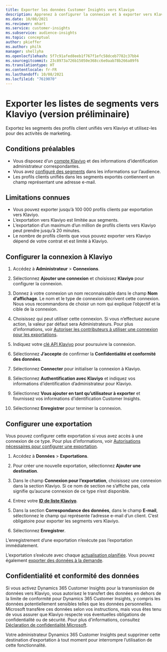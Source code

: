 ```yaml
---
title: Exporter les données Customer Insights vers Klaviyo
description: Apprenez à configurer la connexion et à exporter vers Klaviyo.
ms.date: 10/08/2021
ms.reviewer: mhart
ms.service: customer-insights
ms.subservice: audience-insights
ms.topic: conceptual
author: pkieffer
ms.author: philk
manager: shellyha
ms.openlocfilehash: 5f7c91afed8eeb1f767f1efc58dceb7782c37bb4
ms.sourcegitcommit: 23c8973a726b15050e368cc6e0aab78b266a89f6
ms.translationtype: HT
ms.contentlocale: fr-FR
ms.lasthandoff: 10/08/2021
ms.locfileid: "7619070"
---
```

# <a name="export-segment-lists-to-klaviyo-preview"></a>Exporter les listes de segments vers Klaviyo (version préliminaire)

Exportez les segments des profils client unifiés vers Klaviyo et utilisez-les pour des activités de marketing.

## <a name="prerequisites"></a>Conditions préalables

-   Vous disposez d’un [compte Klaviyo](https://www.klaviyo.com/) et des informations d’identification administrateur correspondantes.
-   Vous avez [configuré des segments](segments.md) dans les informations sur l’audience.
-   Les profils clients unifiés dans les segments exportés contiennent un champ représentant une adresse e-mail.

## <a name="known-limitations"></a>Limitations connues

- Vous pouvez exporter jusqu’à 100 000 profils clients par exportation vers Klaviyo.
- L’exportation vers Klaviyo est limitée aux segments.
- L’exportation d’un maximum d’un million de profils clients vers Klaviyo peut prendre jusqu’à 20 minutes. 
- Le nombre de profils clients que vous pouvez exporter vers Klaviyo dépend de votre contrat et est limité à Klaviyo.

## <a name="set-up-connection-to-klaviyo"></a>Configurer la connexion à Klaviyo

1. Accédez à **Administrateur** > **Connexions**.

1. Sélectionnez **Ajouter une connexion** et choisissez **Klaviyo** pour configurer la connexion.

1. Donnez à votre connexion un nom reconnaissable dans le champ **Nom d’affichage**. Le nom et le type de connexion décrivent cette connexion. Nous vous recommandons de choisir un nom qui explique l’objectif et la cible de la connexion.

1. Choisissez qui peut utiliser cette connexion. Si vous n’effectuez aucune action, la valeur par défaut sera Administrateurs. Pour plus d’informations, voir [Autoriser les contributeurs à utiliser une connexion pour les exportations](connections.md#allow-contributors-to-use-a-connection-for-exports).

1. Indiquez votre [clé API Klaviyo](https://help.klaviyo.com/hc/articles/115005062267-How-to-Manage-Your-Account-s-API-Keys) pour poursuivre la connexion. 

1. Sélectionnez **J’accepte** de confirmer la **Confidentialité et conformité des données**.

1. Sélectionnez **Connecter** pour initialiser la connexion à Klaviyo.

1. Sélectionnez **Authentification avec Klaviyo** et indiquez vos informations d’identification d’administrateur pour Klaviyo.

1. Sélectionnez **Vous ajouter en tant qu’utilisateur à exporter** et fournissez vos informations d’identification Customer Insights.

1. Sélectionnez **Enregistrer** pour terminer la connexion.

## <a name="configure-an-export"></a>Configurer une exportation

Vous pouvez configurer cette exportation si vous avez accès à une connexion de ce type. Pour plus d’informations, voir [Autorisations nécessaires pour configurer une exportation](export-destinations.md#set-up-a-new-export).

1. Accédez à **Données** > **Exportations**.

1. Pour créer une nouvelle exportation, sélectionnez **Ajouter une destination**.

1. Dans le champ **Connexion pour l’exportation**, choisissez une connexion dans la section Klaviyo. Si ce nom de section ne s’affiche pas, cela signifie qu’aucune connexion de ce type n’est disponible.

1. Entrez votre [**ID de liste Klaviyo**](https://help.klaviyo.com/hc/articles/115005078647-How-to-Find-a-List-ID).     

3. Dans la section **Correspondance des données**, dans le champ **E-mail**, sélectionnez le champ qui représente l’adresse e-mail d’un client. C’est obligatoire pour exporter les segments vers Klaviyo.

1. Sélectionnez **Enregistrer**.

L’enregistrement d’une exportation n’exécute pas l’exportation immédiatement.

L’exportation s’exécute avec chaque [actualisation planifiée](system.md#schedule-tab). Vous pouvez également [exporter des données à la demande](export-destinations.md#run-exports-on-demand). 


## <a name="data-privacy-and-compliance"></a>Confidentialité et conformité des données

Si vous activez Dynamics 365 Customer Insights pour la transmission de données vers Klaviyo, vous autorisez le transfert des données en dehors de la limite de conformité pour Dynamics 365 Customer Insights, y compris les données potentiellement sensibles telles que les données personnelles. Microsoft transfère ces données selon vos instructions, mais vous êtes tenu de vous assurer que Klaviyo respecte vos éventuelles obligations de confidentialité ou de sécurité. Pour plus d’informations, consultez [Déclaration de confidentialité Microsoft](https://go.microsoft.com/fwlink/?linkid=396732).

Votre administrateur Dynamics 365 Customer Insights peut supprimer cette destination d’exportation à tout moment pour interrompre l’utilisation de cette fonctionnalité.
